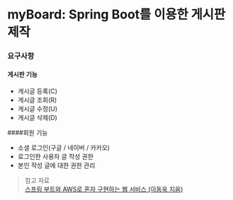 # myBoard: Spring Boot를 이용한 게시판 제작

### 요구사항
#### 게시판 기능
- 게시글 등록(C)
- 게시글 조회(R)
- 게시글 수정(U)
- 게시글 삭제(D)

####회원 기능
- 소셜 로그인(구글 / 네이버 / 카카오)
- 로그인한 사용자 글 작성 권한
- 본인 작성 글에 대한 권한 관리

> 참고 자료  
> [스프링 부트와 AWS로 혼자 구현하는 웹 서비스 (이동욱 지음)](https://github.com/jojoldu/freelec-springboot2-webservice)